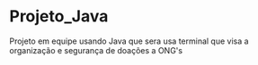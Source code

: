 # Projeto_Java
Projeto em equipe usando Java que sera usa terminal que visa a organização e segurança de doações a ONG's 
